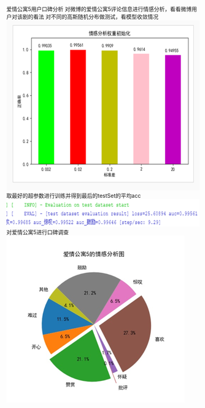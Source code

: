 爱情公寓5用户口碑分析
对微博的爱情公寓5评论信息进行情感分析，看看微博用户对该剧的看法
对不同的高斯随机分布做测试，看模型收敛情况
![image1](https://github.com/DC-Lin/sentiment_analysis/blob/master/1.png)
取最好的超参数进行训练并得到最后的testSet的平均acc
![image1](https://github.com/DC-Lin/sentiment_analysis/blob/master/3.png)
对爱情公寓5进行口碑调查
![image1](https://github.com/DC-Lin/sentiment_analysis/blob/master/2.png)
